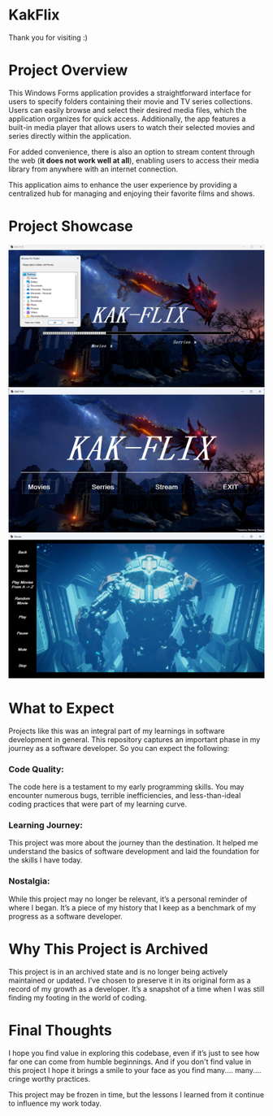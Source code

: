 # KakFlix

Thank you for visiting :)

# Project Overview

This Windows Forms application provides a straightforward interface for users to specify folders containing their movie and TV series collections. Users can easily browse and select their desired media files, which the application organizes for quick access. Additionally, the app features a built-in media player that allows users to watch their selected movies and series directly within the application. 

For added convenience, there is also an option to stream content through the web (**it does not work well at all**), enabling users to access their media library from anywhere with an internet connection. 

This application aims to enhance the user experience by providing a centralized hub for managing and enjoying their favorite films and shows.

# Project Showcase

<img src="/assets/showcase1.png?raw=true">

<img src="/assets/showcase2.png?raw=true">

<img src="/assets/showcase3.png?raw=true">

# What to Expect

Projects like this was an integral part of my learnings in software development in general. This repository captures an important phase in my journey as a software developer. So you can expect the following:

### Code Quality:
The code here is a testament to my early programming skills. You may encounter numerous bugs, terrible inefficiencies, and less-than-ideal coding practices that were part of my learning curve.

### Learning Journey:
This project was more about the journey than the destination. It helped me understand the basics of software development and laid the foundation for the skills I have today.

### Nostalgia:
While this project may no longer be relevant, it’s a personal reminder of where I began. It’s a piece of my history that I keep as a benchmark of my progress as a software developer.

# Why This Project is Archived
This project is in an archived state and is no longer being actively maintained or updated. I’ve chosen to preserve it in its original form as a record of my growth as a developer. It’s a snapshot of a time when I was still finding my footing in the world of coding.

# Final Thoughts
I hope you find value in exploring this codebase, even if it’s just to see how far one can come from humble beginnings. And if you don't find value in this project I hope it brings a smile to your face as you find many.... many.... cringe worthy practices.

This project may be frozen in time, but the lessons I learned from it continue to influence my work today.